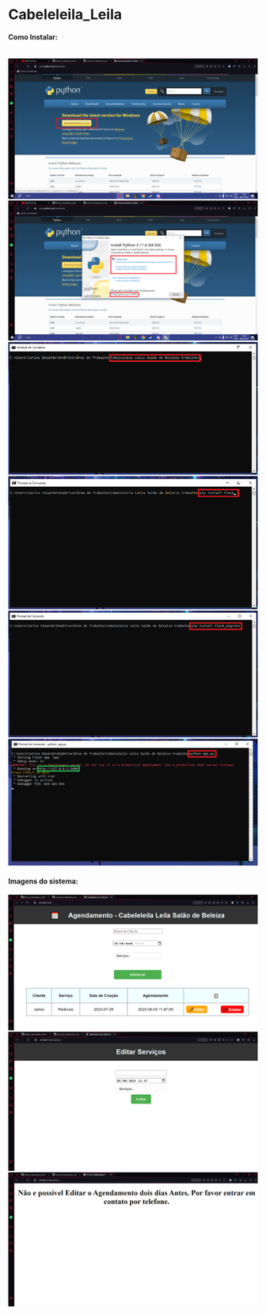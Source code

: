 # Cabeleleila_Leila
<h4>Como Instalar:</h4><br>
<img src = "imagens/1.png">
<img src = "imagens/2.png">
<img src = "imagens/3.png">
<img src = "imagens/4.png">
<img src = "imagens/6.png">
<img src = "imagens/7.png">
<h4>Imagens do sistema:</h4>
<img src = "imagens/8.png">
<img src = "imagens/9.png">
<img src = "imagens/10.png">

